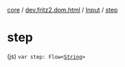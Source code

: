 [core](../../index.md) / [dev.fritz2.dom.html](../index.md) / [Input](index.md) / [step](./step.md)

# step

(js) `var step: Flow<`[`String`](https://kotlinlang.org/api/latest/jvm/stdlib/kotlin/-string/index.html)`>`
